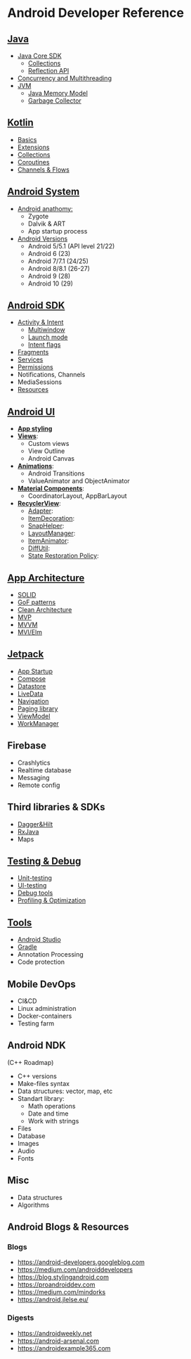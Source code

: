 # Android Developer Reference

## [Java](java.md)
- [Java Core SDK](java.md#java-core-sdk)
  - [Collections](java.md#collections)
  - [Reflection API](java.md#reflection-api)
- [Concurrency and Multithreading](java.md#concurrency-and-multithreading)
- [JVM](java.md#jvm)
  - [Java Memory Model](java.md#java-memory-model)
  - [Garbage Collector](java.md#garbage-collector)

## [Kotlin](kotlin.md)
- [Basics](kotlin.md#basics)
- [Extensions](kotlin.md#extensions)
- [Collections](#collections)
- [Coroutines](kotlin.md#coroutines)
- [Channels & Flows](kotlin.md#channels--flows)

## [Android System](android_system.md)

- [Android anathomy:](android_system.md#android-anathomy)
  - Zygote
  - Dalvik & ART
  - App startup process
- [Android Versions](android_system.md#android-versions)
  - Android 5/5.1 (API level 21/22)
  - Android 6 (23)
  - Android 7/7.1 (24/25)
  - Android 8/8.1 (26-27)
  - Android 9 (28)
  - Android 10 (29)

## [Android SDK](android_sdk.md)
- [Activity & Intent](android_sdk.md#activity--intent)
  - [Multiwindow](android_sdk.md#multiwindow)
  - [Launch mode](android_sdk.md#launch-mode)
  - [Intent flags](android_sdk.md#intent-flags)
- [Fragments](android_sdk.md#fragments)
- [Services](android_sdk.md#services)
- [Permissions](android_sdk.md#permissions)
- Notifications, Channels
- MediaSessions
- [Resources](android_sdk.md#resources)

## [Android UI](android_ui.md)
- [**App styling**](android_ui.md#app-styling)
- [**Views**](android_ui.md#views):
  - Custom views
  - View Outline
  - Android Canvas
- [**Animations**](android_ui.md#animations):
  - Android Transitions
  - ValueAnimator and ObjectAnimator
- [**Material Components**](android_ui.md#material-components):
  - CoordinatorLayout, AppBarLayout
- [**RecyclerView**](android_ui.md#recyclerview):
  - [Adapter](android_ui.md#adapter):
  - [ItemDecoration](android_ui.md#itemdecoration):
  - [SnapHelper](android_ui.md#snaphelper):
  - [LayoutManager](android_ui.md#layoutmanager):
  - [ItemAnimator](android_ui.md#itemanimator):
  - [DiffUtil](android_ui.md#diffutil):
  - [State Restoration Policy](android_ui.md#state-restoration-policy):

## [App Architecture](app_architecture.md)
- [SOLID](app_architecture.md#solid)
- [GoF patterns](app_architecture.md#gof-patterns)
- [Clean Architecture](app_architecture.md#clean-architecture)
- [MVP](app_architecture.md#mvp)
- [MVVM](app_architecture.md#mvvm)
- [MVI/Elm](app_architecture.md#mvi-elm)

##  [Jetpack](jetpack.md)
- [App Startup](jetpack.md#app-startup)
- [Compose](jetpack.md#compose)
- [Datastore](jetpack.md#datastore)
- [LiveData](jetpack.md#livedata)
- [Navigation](jetpack.md#navigation)
- [Paging library](jetpack.md#paging-library)
- [ViewModel](jetpack.md#viewmodel)
- [WorkManager](jetpack.md#workmanager)

##  Firebase
- Crashlytics
- Realtime database
- Messaging
- Remote config

## Third libraries & SDKs
- [Dagger&Hilt](dagger_hilt.md)
- [RxJava](rxjava.md)
- Maps

## [Testing & Debug](testing_debug.md)
- [Unit-testing](testing_debug.md#unit-testing)
- [UI-testing](testing_debug.md#ui-testing)
- [Debug tools](testing_debug.md#debug-tools)
- [Profiling & Optimization](testing_debug.md#profiling--optimization)

## [Tools](tools.md)
- [Android Studio](tools.md#android-studio)
- [Gradle](tools.md#gradle)
 - Annotation Processing
 - Code protection

## Mobile DevOps
- CI&CD
- Linux administration
- Docker-containers
- Testing farm

## Android NDK
(С++ Roadmap)

- C++ versions
- Make-files syntax
- Data structures: vector, map, etc
- Standart library:
  - Math operations
  - Date and time
  - Work with strings
- Files
- Database
- Images
- Audio
- Fonts

## Misc
- Data structures
- Algorithms

## Android Blogs & Resources

### Blogs

- https://android-developers.googleblog.com
- https://medium.com/androiddevelopers
- https://blog.stylingandroid.com
- https://proandroiddev.com
- https://medium.com/mindorks
- https://android.jlelse.eu/

### Digests
- https://androidweekly.net
- https://android-arsenal.com
- https://androidexample365.com
